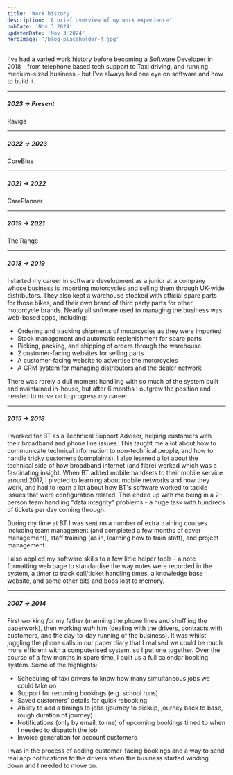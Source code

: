 ```yaml
---
title: 'Work history'
description: 'A brief overview of my work experience'
pubDate: 'Nov 3 2024'
updatedDate: 'Nov 3 2024'
heroImage: '/blog-placeholder-4.jpg'
---
```

I've had a varied work history before becoming a Software Developer in 2018 - from telephone based tech support
to Taxi driving, and running medium-sized business - but I've always had one eye on software and how to build it.

---
##### 2023 &rarr; Present
Raviga

---
##### 2022 &rarr; 2023
CoreBlue

---
##### 2021 &rarr; 2022
CarePlanner

---
##### 2019 &rarr; 2021
The Range

---
##### 2018 &rarr; 2019
I started my career in software development as a junior at a company whose business is importing motorcycles and selling
them through UK-wide distributors.  They also kept a warehouse stocked with official spare parts for those bikes, and
their own brand of third party parts for other motorcycle brands.  Nearly all software used to managing the business was
web-based apps, including:
* Ordering and tracking shipments of motorcycles as they were imported
* Stock management and automatic replenishment for spare parts
* Picking, packing, and shipping of orders through the warehouse
* 2 customer-facing websites for selling parts
* A customer-facing website to advertise the motorcycles
* A CRM system for managing distributors and the dealer network

There was rarely a dull moment handling with so much of the system built and maintained in-house, but after 6 months I
outgrew the position and needed to move on to progress my career.

---
##### 2015 &rarr; 2018
I worked for BT as a Technical Support Advisor, helping customers with their broadband and phone line issues.
This taught me a lot about how to communicate technical information to non-technical people, and how to handle tricky
customers (complaints).  I also learned a lot about the technical side of how broadband internet (and fibre) worked which
was a fascinating insight.  When BT added mobile handsets to their mobile service around 2017, I pivoted to learning
about mobile networks and how they work, and had to learn a lot about how BT's software worked to tackle issues that were
configuration related.  This ended up with me being in a 2-person team handling "data integrity" problems - a huge task
with hundreds of tickets per day coming through.

During my time at BT I was sent on a number of extra training courses including team management (and completed a few months
of cover management), staff training (as in, learning how to train staff), and project management.

I also applied my software skills to a few little helper tools - a note formatting web page to standardise the way notes were
recorded in the system, a timer to track call/ticket handling times, a knowledge base website, and some other bits and bobs lost to memory.

---
##### 2007 &rarr; 2014
First working _for_ my father (manning the phone lines and shuffling the paperwork),
then working _with_ him (dealing with the drivers, contracts with customers, and the day-to-day running of the business).
It was whilst juggling the phone calls in our paper diary that I realised we could be much more efficient with a computerised system,
so I put one together.  Over the course of a few months in spare time, I built us a full calendar booking system.
Some of the highlights:
* Scheduling of taxi drivers to know how many simultaneous jobs we could take on
* Support for recurring bookings (e.g. school runs)
* Saved customers' details for quick rebooking
* Ability to add a timings to jobs (journey to pickup, journey back to base, rough duration of journey)
* Notifications (only by email, to me) of upcoming bookings timed to when I needed to dispatch the job
* Invoice generation for account customers

I was in the process of adding customer-facing bookings and a way to send real app notifications to the drivers when the
business started winding down and I needed to move on.
